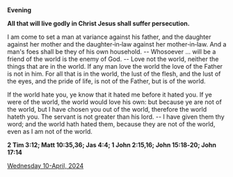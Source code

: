**Evening**

**All that will live godly in Christ Jesus shall suffer persecution.**
 
I am come to set a man at variance against his father, and the daughter against her mother and the daughter‑in‑law against her mother‑in‑law. And a man's foes shall be they of his own household. -- Whosoever ... will be a friend of the world is the enemy of God. -- Love not the world, neither the things that are in the world. If any man love the world the love of the Father is not in him. For all that is in the world, the lust of the flesh, and the lust of the eyes, and the pride of life, is not of the Father, but is of the world.
 
If the world hate you, ye know that it hated me before it hated you. If ye were of the world, the world would love his own: but because ye are not of the world, but I have chosen you out of the world, therefore the world hateth you. The servant is not greater than his lord. -- I have given them thy word; and the world hath hated them, because they are not of the world, even as I am not of the world.  

**2 Tim 3:12; Matt 10:35,36; Jas 4:4; 1 John 2:15,16; John 15:18‑20; John 17:14**

[Wednesday 10-April, 2024](https://t.me/daily_light)
